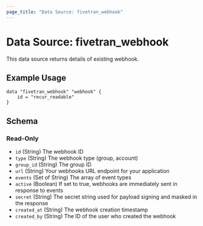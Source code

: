 ```yaml
---
page_title: "Data Source: fivetran_webhook"
---
```


# Data Source: fivetran_webhook

This data source returns details of existing webhook.

## Example Usage

```hcl
data "fivetran_webhook" "webhook" {
	id = "recur_readable"
}
```

<!-- schema generated by tfplugindocs -->
## Schema

### Read-Only

- `id` (String) The webhook ID
- `type` (String) The webhook type (group, account)
- `group_id` (String) The group ID
- `url` (String) Your webhooks URL endpoint for your application
- `events` (Set of String) The array of event types
- `active` (Boolean) If set to true, webhooks are immediately sent in response to events
- `secret` (String) The secret string used for payload signing and masked in the response
- `created_at` (String) The webhook creation timestamp
- `created_by` (String) The ID of the user who created the webhook